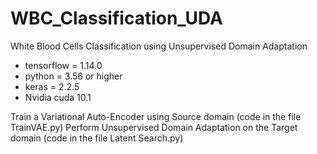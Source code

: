 # WBC_Classification_UDA
White Blood Cells Classification using Unsupervised Domain Adaptation


- tensorflow = 1.14.0
- python = 3.56 or higher
- keras = 2.2.5
- Nvidia cuda 10.1


Train a Variational Auto-Encoder using Source domain (code in the file TrainVAE.py)
Perform Unsupervised Domain Adaptation on the Target domain (code in the file Latent Search.py)
